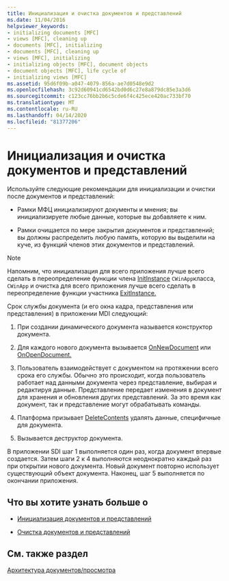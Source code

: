 ```yaml
---
title: Инициализация и очистка документов и представлений
ms.date: 11/04/2016
helpviewer_keywords:
- initializing documents [MFC]
- views [MFC], cleaning up
- documents [MFC], initializing
- documents [MFC], cleaning up
- views [MFC], initializing
- initializing objects [MFC], document objects
- document objects [MFC], life cycle of
- initializing views [MFC]
ms.assetid: 95d6f09b-a047-4079-856a-ae7d0548e9d2
ms.openlocfilehash: 3c92d60941cd6542bd0d6c27e8a879dc85e3a3d6
ms.sourcegitcommit: c123cc76bb2b6c5cde6f4c425ece420ac733bf70
ms.translationtype: MT
ms.contentlocale: ru-RU
ms.lasthandoff: 04/14/2020
ms.locfileid: "81377206"
---
```

# <a name="initializing-and-cleaning-up-documents-and-views"></a>Инициализация и очистка документов и представлений

Используйте следующие рекомендации для инициализации и очистки после документов и представлений:

- Рамки МФЦ инициализируют документы и мнения; вы инициализируете любые данные, которые вы добавляете к ним.

- Рамки очищается по мере закрытия документов и представлений; вы должны распределить любую память, которую вы выделили на куче, из функций членов этих документов и представлений.

> [!NOTE]
> Напомним, что инициализация для всего приложения лучше всего сделать в переопределение функции члена [InitInstance](../mfc/reference/cwinapp-class.md#initinstance) `CWinApp`класса, `CWinApp` и очистка для всего приложения лучше всего сделать в переопределение функции участника [ExitInstance.](../mfc/reference/cwinapp-class.md#exitinstance)

Срок службы документа (и его окна кадра, представления или представления) в приложении MDI следующий:

1. При создании динамического документа называется конструктор документа.

1. Для каждого нового документа вызывается [OnNewDocument](../mfc/reference/cdocument-class.md#onnewdocument) или [OnOpenDocument.](../mfc/reference/cdocument-class.md#onopendocument)

1. Пользователь взаимодействует с документом на протяжении всего срока его службы. Обычно это происходит, когда пользователь работает над данными документа через представление, выбирая и редактируя данные. Представление передает изменения в документ для хранения и обновления других представлений. За это время как документ, так и представление могут обрабатывать команды.

1. Платформа призывает [DeleteContents](../mfc/reference/cdocument-class.md#deletecontents) удалять данные, специфичные для документа.

1. Вызывается деструктор документа.

В приложении SDI шаг 1 выполняется один раз, когда документ впервые создается. Затем шаги 2 к 4 выполняются неоднократно каждый раз при открытии нового документа. Новый документ повторно использует существующий объект документа. Наконец, шаг 5 выполняется по окончании приложения.

## <a name="what-do-you-want-to-know-more-about"></a>Что вы хотите узнать больше о

- [Инициализация документов и представлений](../mfc/initializing-documents-and-views.md)

- [Очистка документов и представлений](../mfc/cleaning-up-documents-and-views.md)

## <a name="see-also"></a>См. также раздел

[Архитектура документов/просмотра](../mfc/document-view-architecture.md)
